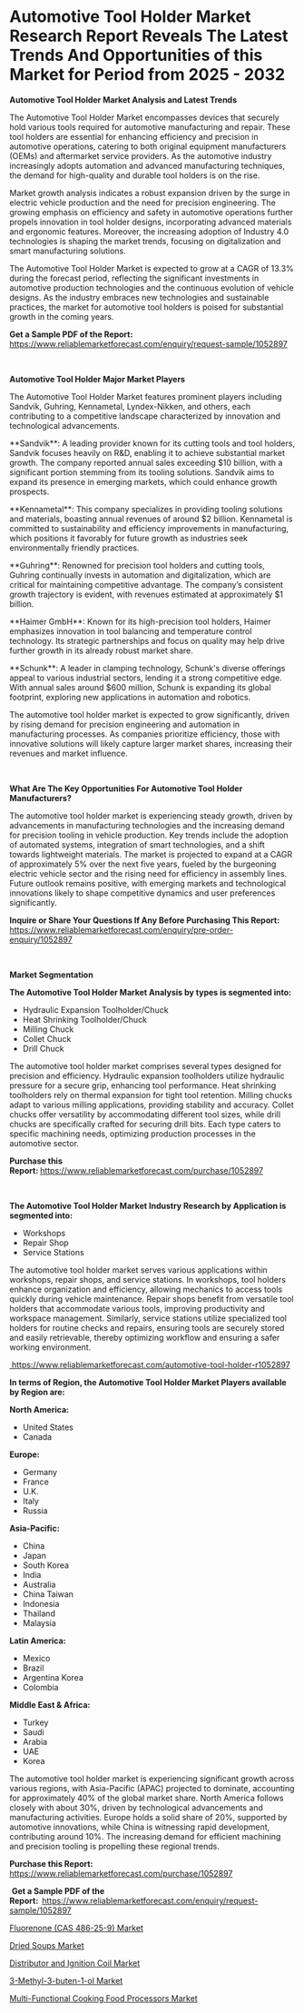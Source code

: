 <p><h1>Automotive Tool Holder Market Research Report Reveals The Latest Trends And Opportunities of this Market for Period from 2025 - 2032</h1></p><p><strong>Automotive Tool Holder Market Analysis and Latest Trends</strong></p>
<p><p>The Automotive Tool Holder Market encompasses devices that securely hold various tools required for automotive manufacturing and repair. These tool holders are essential for enhancing efficiency and precision in automotive operations, catering to both original equipment manufacturers (OEMs) and aftermarket service providers. As the automotive industry increasingly adopts automation and advanced manufacturing techniques, the demand for high-quality and durable tool holders is on the rise. </p><p>Market growth analysis indicates a robust expansion driven by the surge in electric vehicle production and the need for precision engineering. The growing emphasis on efficiency and safety in automotive operations further propels innovation in tool holder designs, incorporating advanced materials and ergonomic features. Moreover, the increasing adoption of Industry 4.0 technologies is shaping the market trends, focusing on digitalization and smart manufacturing solutions. </p><p>The Automotive Tool Holder Market is expected to grow at a CAGR of 13.3% during the forecast period, reflecting the significant investments in automotive production technologies and the continuous evolution of vehicle designs. As the industry embraces new technologies and sustainable practices, the market for automotive tool holders is poised for substantial growth in the coming years.</p></p>
<p><strong>Get a Sample PDF of the Report:&nbsp;</strong> <a href="https://www.reliablemarketforecast.com/enquiry/request-sample/1052897?utm_campaign=1998&utm_medium=2&utm_source=Github&utm_content=ia&utm_term=22032025&utm_id=automotive-tool-holder">https://www.reliablemarketforecast.com/enquiry/request-sample/1052897</a></p>
<p>&nbsp;</p>
<p><strong>Automotive Tool Holder Major Market Players</strong></p>
<p><p>The Automotive Tool Holder Market features prominent players including Sandvik, Guhring, Kennametal, Lyndex-Nikken, and others, each contributing to a competitive landscape characterized by innovation and technological advancements.</p><p>**Sandvik**: A leading provider known for its cutting tools and tool holders, Sandvik focuses heavily on R&D, enabling it to achieve substantial market growth. The company reported annual sales exceeding $10 billion, with a significant portion stemming from its tooling solutions. Sandvik aims to expand its presence in emerging markets, which could enhance growth prospects.</p><p>**Kennametal**: This company specializes in providing tooling solutions and materials, boasting annual revenues of around $2 billion. Kennametal is committed to sustainability and efficiency improvements in manufacturing, which positions it favorably for future growth as industries seek environmentally friendly practices.</p><p>**Guhring**: Renowned for precision tool holders and cutting tools, Guhring continually invests in automation and digitalization, which are critical for maintaining competitive advantage. The company’s consistent growth trajectory is evident, with revenues estimated at approximately $1 billion.</p><p>**Haimer GmbH**: Known for its high-precision tool holders, Haimer emphasizes innovation in tool balancing and temperature control technology. Its strategic partnerships and focus on quality may help drive further growth in its already robust market share.</p><p>**Schunk**: A leader in clamping technology, Schunk's diverse offerings appeal to various industrial sectors, lending it a strong competitive edge. With annual sales around $600 million, Schunk is expanding its global footprint, exploring new applications in automation and robotics.</p><p>The automotive tool holder market is expected to grow significantly, driven by rising demand for precision engineering and automation in manufacturing processes. As companies prioritize efficiency, those with innovative solutions will likely capture larger market shares, increasing their revenues and market influence.</p></p>
<p>&nbsp;</p>
<p><strong>What Are The Key Opportunities For Automotive Tool Holder Manufacturers?</strong></p>
<p><p>The automotive tool holder market is experiencing steady growth, driven by advancements in manufacturing technologies and the increasing demand for precision tooling in vehicle production. Key trends include the adoption of automated systems, integration of smart technologies, and a shift towards lightweight materials. The market is projected to expand at a CAGR of approximately 5% over the next five years, fueled by the burgeoning electric vehicle sector and the rising need for efficiency in assembly lines. Future outlook remains positive, with emerging markets and technological innovations likely to shape competitive dynamics and user preferences significantly.</p></p>
<p><strong>Inquire or Share Your Questions If Any Before Purchasing This Report:</strong> <a href="https://www.reliablemarketforecast.com/enquiry/pre-order-enquiry/1052897?utm_campaign=1998&utm_medium=2&utm_source=Github&utm_content=ia&utm_term=22032025&utm_id=automotive-tool-holder">https://www.reliablemarketforecast.com/enquiry/pre-order-enquiry/1052897</a></p>
<p>&nbsp;</p>
<p><strong>Market Segmentation</strong></p>
<p><strong>The Automotive Tool Holder Market Analysis by types is segmented into:</strong></p>
<p><ul><li>Hydraulic Expansion Toolholder/Chuck</li><li>Heat Shrinking Toolholder/Chuck</li><li>Milling Chuck</li><li>Collet Chuck</li><li>Drill Chuck</li></ul></p>
<p><p>The automotive tool holder market comprises several types designed for precision and efficiency. Hydraulic expansion toolholders utilize hydraulic pressure for a secure grip, enhancing tool performance. Heat shrinking toolholders rely on thermal expansion for tight tool retention. Milling chucks adapt to various milling applications, providing stability and accuracy. Collet chucks offer versatility by accommodating different tool sizes, while drill chucks are specifically crafted for securing drill bits. Each type caters to specific machining needs, optimizing production processes in the automotive sector.</p></p>
<p><strong>Purchase this Report:&nbsp;</strong><a href="https://www.reliablemarketforecast.com/purchase/1052897?utm_campaign=1998&utm_medium=2&utm_source=Github&utm_content=ia&utm_term=22032025&utm_id=automotive-tool-holder">https://www.reliablemarketforecast.com/purchase/1052897</a></p>
<p>&nbsp;</p>
<p><strong>The Automotive Tool Holder Market Industry Research by Application is segmented into:</strong></p>
<p><ul><li>Workshops</li><li>Repair Shop</li><li>Service Stations</li></ul></p>
<p><p>The automotive tool holder market serves various applications within workshops, repair shops, and service stations. In workshops, tool holders enhance organization and efficiency, allowing mechanics to access tools quickly during vehicle maintenance. Repair shops benefit from versatile tool holders that accommodate various tools, improving productivity and workspace management. Similarly, service stations utilize specialized tool holders for routine checks and repairs, ensuring tools are securely stored and easily retrievable, thereby optimizing workflow and ensuring a safer working environment.</p></p>
<p><a href="https://www.reliablemarketforecast.com/automotive-tool-holder-r1052897?utm_campaign=1998&utm_medium=2&utm_source=Github&utm_content=ia&utm_term=22032025&utm_id=automotive-tool-holder">&nbsp;https://www.reliablemarketforecast.com/automotive-tool-holder-r1052897</a></p>
<p><strong>In terms of Region, the Automotive Tool Holder Market Players available by Region are:</strong></p>
<p>
    <p> <strong> North America: </strong>
        <ul>
            <li>United States</li>
            <li>Canada</li>
        </ul>
        </p> 
    <p> <strong> Europe: </strong>
        <ul>
            <li>Germany</li>
            <li>France</li>
            <li>U.K.</li>
            <li>Italy</li>
            <li>Russia</li>
        </ul>
        </p> 
    <p> <strong> Asia-Pacific: </strong>
        <ul>
            <li>China</li>
            <li>Japan</li>
            <li>South Korea</li>
            <li>India</li>
            <li>Australia</li>
            <li>China Taiwan</li>
            <li>Indonesia</li>
            <li>Thailand</li>
            <li>Malaysia</li>
        </ul>
        </p> 
    <p> <strong> Latin America: </strong>
        <ul>
            <li>Mexico</li>
            <li>Brazil</li>
            <li>Argentina Korea</li>
            <li>Colombia</li>
        </ul>
        </p> 
    <p> <strong> Middle East & Africa: </strong>
        <ul>
            <li>Turkey</li>
            <li>Saudi</li>
            <li>Arabia</li>
            <li>UAE</li>
            <li>Korea</li>
        </ul>
    </p>
    </p>
<p><p>The automotive tool holder market is experiencing significant growth across various regions, with Asia-Pacific (APAC) projected to dominate, accounting for approximately 40% of the global market share. North America follows closely with about 30%, driven by technological advancements and manufacturing activities. Europe holds a solid share of 20%, supported by automotive innovations, while China is witnessing rapid development, contributing around 10%. The increasing demand for efficient machining and precision tooling is propelling these regional trends.</p></p>
<p><strong>Purchase this Report: </strong><a href="https://www.reliablemarketforecast.com/purchase/1052897?utm_campaign=1998&utm_medium=2&utm_source=Github&utm_content=ia&utm_term=22032025&utm_id=automotive-tool-holder">https://www.reliablemarketforecast.com/purchase/1052897</a></p>
<p>&nbsp;<strong>Get a Sample PDF of the Report:&nbsp;&nbsp;</strong><a href="https://www.reliablemarketforecast.com/enquiry/request-sample/1052897?utm_campaign=1998&utm_medium=2&utm_source=Github&utm_content=ia&utm_term=22032025&utm_id=automotive-tool-holder">https://www.reliablemarketforecast.com/enquiry/request-sample/1052897</a></p>
<p><strong></strong></p>
<p><p><a href="https://github.com/akramisabtu/Market-Research-Report-List-1/blob/main/fluorenone-cas-486-25-9-market.md?utm_campaign=1998&utm_medium=2&utm_source=Github&utm_content=ia&utm_term=22032025&utm_id=automotive-tool-holder">Fluorenone (CAS 486-25-9) Market</a></p><p><a href="https://github.com/omduthkevork/Market-Research-Report-List-1/blob/main/dried-soups-market.md?utm_campaign=1998&utm_medium=2&utm_source=Github&utm_content=ia&utm_term=22032025&utm_id=automotive-tool-holder">Dried Soups Market</a></p><p><a href="https://github.com/rakowpleetj1/Market-Research-Report-List-1/blob/main/distributor-and-ignition-coil-market.md?utm_campaign=1998&utm_medium=2&utm_source=Github&utm_content=ia&utm_term=22032025&utm_id=automotive-tool-holder">Distributor and Ignition Coil Market</a></p><p><a href="https://github.com/mcveathuane2/Market-Research-Report-List-1/blob/main/3-methyl-3-buten-1-ol-market.md?utm_campaign=1998&utm_medium=2&utm_source=Github&utm_content=ia&utm_term=22032025&utm_id=automotive-tool-holder">3-Methyl-3-buten-1-ol Market</a></p><p><a href="https://github.com/cherrivacius/Market-Research-Report-List-1/blob/main/multi-functional-cooking-food-processors-market.md?utm_campaign=1998&utm_medium=2&utm_source=Github&utm_content=ia&utm_term=22032025&utm_id=automotive-tool-holder">Multi-Functional Cooking Food Processors Market</a></p></p>
